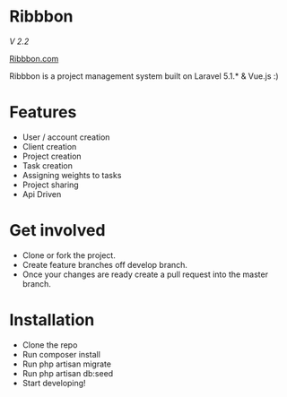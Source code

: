 # Ribbbon

_V 2.2_


[Ribbbon.com](http://ribbbon.com)

Ribbbon is a project management system built on Laravel 5.1.* & Vue.js :)

# Features
  - User / account creation
  - Client creation
  - Project creation
  - Task creation 
  - Assigning weights to tasks
  - Project sharing
  - Api Driven

# Get involved
  - Clone or fork the project. 
  - Create feature branches off develop branch.
  - Once your changes are ready create a pull request into the master branch.
   
# Installation
 - Clone the repo
 - Run composer install
 - Run php artisan migrate
 - Run php artisan db:seed
 - Start developing!


